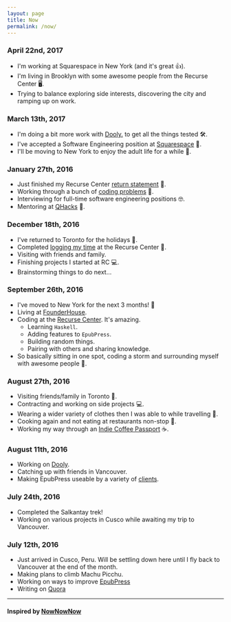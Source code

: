 ```yaml
---
layout: page
title: Now
permalink: /now/
---
```


### April 22nd, 2017
- I'm working at Squarespace in New York (and it's great 👍).
- I'm living in Brooklyn with some awesome people from the Recurse Center 🖥.
- Trying to balance exploring side interests, discovering the city and ramping up on work.

### March 13th, 2017
- I'm doing a bit more work with [Dooly.](https://dooly.ai/) to get all the things tested 🛠.
- I've accepted a Software Engineering position at [Squarespace](https://www.squarespace.com/) 🎉.
- I'll be moving to New York to enjoy the adult life for a while 👨.

### January 27th, 2016
- Just finished my Recurse Center [return statement](/tech/recurse/2017/01/27/recurse-center-return-statement/) 🤔.
- Working through a bunch of [coding problems](https://github.com/haroldtreen/coding-problems) 🎲.
- Interviewing for full-time software engineering positions 🤓.
- Mentoring at [QHacks](http://qhacks.io/) 🏫.

### December 18th, 2016
- I've returned to Toronto for the holidays 🎄.
- Completed [logging my time](/blog) at the Recurse Center 📝.
- Visiting with friends and family.
- Finishing projects I started at RC 💻.
- Brainstorming things to do next...

### September 26th, 2016
- I've moved to New York for the next 3 months! 🗽
- Living at [FounderHouse](https://www.founder.house/).
- Coding at the [Recurse Center](https://recurse.com). It's amazing.
	- Learning `Haskell`.
	- Adding features to `EpubPress`.
	- Building random things.
	- Pairing with others and sharing knowledge.
- So basically sitting in one spot, coding a storm and surrounding myself with awesome people 🌟.

### August 27th, 2016
- Visiting friends/family in Toronto 👫.
- Contracting and working on side projects 💻.
- Wearing a wider variety of clothes then I was able to while travelling 👔.
- Cooking again and not eating at restaurants non-stop 🍲.
- Working my way through an [Indie Coffee Passport](http://indiecoffeepassport.com/toronto/) ☕️.

### August 11th, 2016
- Working on [Dooly](http://dooly.ai).
- Catching up with friends in Vancouver.
- Making EpubPress useable by a variety of [clients](https://github.com/haroldtreen/epub-press-clients).


### July 24th, 2016
- Completed the Salkantay trek!
- Working on various projects in Cusco while awaiting my trip to Vancouver.

### July 12th, 2016
- Just arrived in Cusco, Peru. Will be settling down here until I fly back to Vancouver at the end of the month.
- Making plans to climb Machu Picchu.
- Working on ways to improve [EpubPress](https://epub.press)
- Writing on [Quora](https://www.quora.com/profile/Harold-Treen)

----

#### Inspired by [NowNowNow](http://nownownow.com/)
